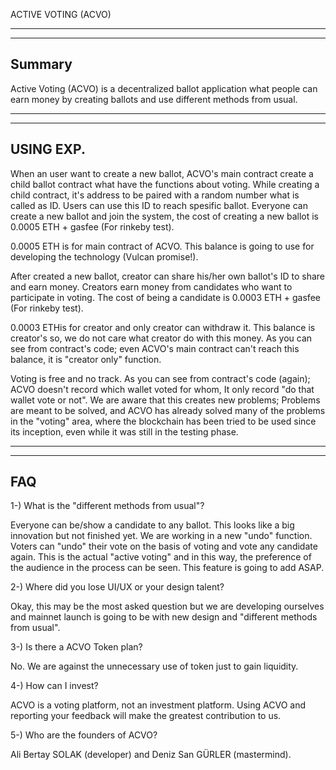 ACTIVE VOTING (ACVO)

**********

----------
Summary
----------

Active Voting (ACVO) is a decentralized ballot application what people can earn money by creating ballots and use different methods from usual.

***********

----------
USING EXP.
----------

When an user want to create a new ballot, ACVO's main contract create a child ballot contract what have the functions about voting. While creating a child contract, it's address to be paired with a random number what is called as ID. Users can use this ID to reach spesific ballot. Everyone can create a new ballot and join the system, the cost of creating a new ballot is 0.0005 ETH + gasfee (For rinkeby test).

0.0005 ETH is for main contract of ACVO. This balance is going to use for developing the technology (Vulcan promise!). 

After created a new ballot, creator can share his/her own ballot's ID to share and earn money. Creators earn money from candidates who want to participate in voting. The cost of being a candidate is 0.0003 ETH + gasfee (For rinkeby test).

0.0003 ETHis for creator and only creator can withdraw it. This balance is creator's so, we do not care what creator do with this money. As you can see from contract's code; even ACVO's main contract can't reach this balance, it is "creator only" function.

Voting is free and no track. As you can see from contract's code (again); ACVO doesn't record which wallet voted for whom, It only record "do that wallet vote or not". We are aware that this creates new problems; Problems are meant to be solved, and ACVO has already solved many of the problems in the "voting" area, where the blockchain has been tried to be used since its inception, even while it was still in the testing phase.

**********

----------
FAQ
----------

1-) What is the "different methods from usual"?

Everyone can be/show a candidate to any ballot. This looks like a big innovation but not finished yet. We are working in a new "undo" function. Voters can "undo" their vote on the basis of voting and vote any candidate again. This is the actual "active voting" and in this way, the preference of the audience in the process can be seen. This feature is going to add ASAP.

2-) Where did you lose UI/UX or your design talent?

Okay, this may be the most asked question but we are developing ourselves and mainnet launch is going to be with new design and "different methods from usual".

3-) Is there a ACVO Token plan?

No. We are against the unnecessary use of token just to gain liquidity.

4-) How can I invest?

ACVO is a voting platform, not an investment platform. Using ACVO and reporting your feedback will make the greatest contribution to us.

5-) Who are the founders of ACVO?

Ali Bertay SOLAK (developer) and Deniz San GÜRLER (mastermind). 
